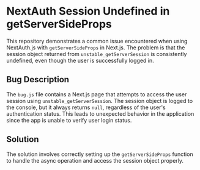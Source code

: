 # NextAuth Session Undefined in getServerSideProps

This repository demonstrates a common issue encountered when using NextAuth.js with `getServerSideProps` in Next.js.  The problem is that the session object returned from `unstable_getServerSession` is consistently undefined, even though the user is successfully logged in.

## Bug Description

The `bug.js` file contains a Next.js page that attempts to access the user session using `unstable_getServerSession`. The session object is logged to the console, but it always returns `null`, regardless of the user's authentication status. This leads to unexpected behavior in the application since the app is unable to verify user login status.

## Solution

The solution involves correctly setting up the `getServerSideProps` function to handle the async operation and access the session object properly.